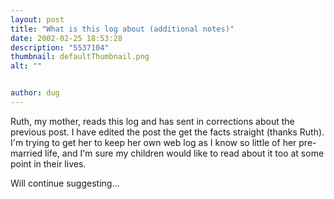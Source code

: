```yaml
---
layout: post
title: "What is this log about (additional notes)"
date: 2002-02-25 18:53:28
description: "5537104"
thumbnail: defaultThumbnail.png
alt: ""


author: dug
---
```


<p>Ruth, my mother, reads this log and has sent in corrections about the previous post. I have edited the post the get the facts straight (thanks Ruth). I'm trying to get her to keep her own web log as I know so little of her pre-married life, and I'm sure my children would like to read about it too at some point in their lives. </p>

<p>Will continue suggesting...</p>
